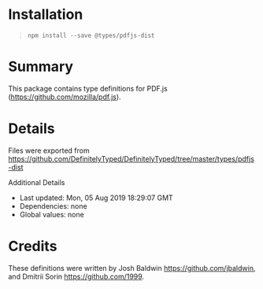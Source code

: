 # Installation
> `npm install --save @types/pdfjs-dist`

# Summary
This package contains type definitions for PDF.js (https://github.com/mozilla/pdf.js).

# Details
Files were exported from https://github.com/DefinitelyTyped/DefinitelyTyped/tree/master/types/pdfjs-dist

Additional Details
 * Last updated: Mon, 05 Aug 2019 18:29:07 GMT
 * Dependencies: none
 * Global values: none

# Credits
These definitions were written by Josh Baldwin <https://github.com/jbaldwin>, and Dmitrii Sorin <https://github.com/1999>.
